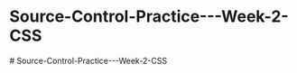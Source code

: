 # Source-Control-Practice---Week-2-CSS
#   S o u r c e - C o n t r o l - P r a c t i c e - - - W e e k - 2 - C S S  
 